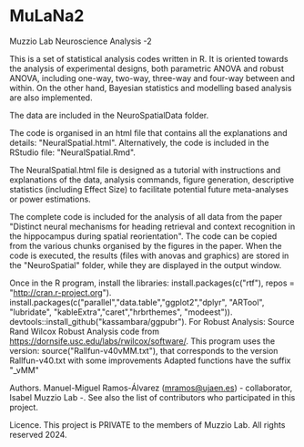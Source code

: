 # MuLaNa2

Muzzio Lab Neuroscience Analysis -2

This is a set of statistical analysis codes written in R. It is oriented towards the analysis of experimental designs, 
both parametric ANOVA and robust ANOVA, including one-way, two-way, three-way and four-way between and within. 
On the other hand, Bayesian statistics and modelling based analysis are also implemented.

The data are included in the NeuroSpatialData folder.

The code is organised in an html file that contains all the explanations and details: "NeuralSpatial.html".
Alternatively, the code is included in the RStudio file: "NeuralSpatial.Rmd".

The NeuralSpatial.html file is designed as a tutorial with instructions and explanations of the data, analysis commands,
figure generation, descriptive statistics (including Effect Size) to facilitate potential future meta-analyses or power estimations.

The complete code is included for the analysis of all data from the paper 
"Distinct neural mechanisms for heading retrieval and context recognition in the hippocampus during spatial reorientation".
The code can be copied from the various chunks organised by the figures in the paper. 
When the code is executed, the results (files with anovas and graphics) are stored in the "NeuroSpatial" folder,
while they are displayed in the output window.

Once in the R program, install the libraries:
install.packages(c("rtf"), repos = "http://cran.r-project.org").
install.packages(c("parallel","data.table","ggplot2","dplyr", "ARTool", "lubridate", "kableExtra","caret","hrbrthemes", "modeest")).
devtools::install_github("kassambara/ggpubr").
For Robust Analysis:
Source Rand Wilcox Robust Analysis code from https://dornsife.usc.edu/labs/rwilcox/software/.
This program uses the version: source("Rallfun-v40vMM.txt"), 
that corresponds to the version Rallfun-v40.txt with some improvements
Adapted functions have the suffix "_vMM"

Authors.
Manuel-Miguel Ramos-Álvarez (mramos@ujaen.es) - collaborator, Isabel Muzzio Lab -.
See also the list of contributors who participated in this project.

Licence. This project is PRIVATE to the members of Muzzio Lab. All rights reserved 2024.

